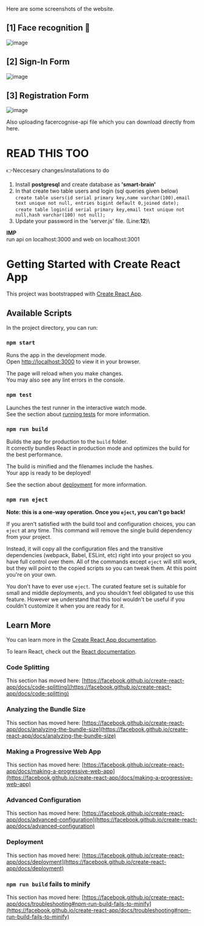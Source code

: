Here are some screenshots of the website.

## [1] Face recognition 🙂
![image](https://github.com/hd-buddy/face_detection_web/assets/117499276/98d85673-c6cb-4c93-8711-d69aa1156e20)
## [2] Sign-In Form
![image](https://github.com/hd-buddy/face_detection_web/assets/117499276/04abc8a5-ff4b-4f23-8ad2-3480c67bf3f5)
## [3] Registration Form
![image](https://github.com/hd-buddy/face_detection_web/assets/117499276/812fe038-a600-4434-873a-4459e5995bc8)


Also uploading facercognise-api file which you can download directly from here.
# READ THIS TOO 
👉Neccesary changes/installations to do
 1) Install __postgresql__ and create database as __'smart-brain'__ 
 2) In that create two table users and login (sql queries given below)\
   `create table users(id serial primary key,name varchar(100),email text unique not null, entries bigint default 0,joined date);`\
   `create table login(id serial primary key,email text unique not null,hash varchar(100) not null);`
 3) Update your password in the 'server.js' file. (Line:__12__)\

**IMP** \
run api on localhost:3000 and web on localhost:3001


















# Getting Started with Create React App

This project was bootstrapped with [Create React App](https://github.com/facebook/create-react-app).

## Available Scripts

In the project directory, you can run:      

### `npm start`  

Runs the app in the development mode.\
Open [http://localhost:3000](http://localhost:3000) to view it in your browser.

The page will reload when you make changes.\
You may also see any lint errors in the console.

### `npm test`

Launches the test runner in the interactive watch mode.\
See the section about [running tests](https://facebook.github.io/create-react-app/docs/running-tests) for more information.

### `npm run build`

Builds the app for production to the `build` folder.\
It correctly bundles React in production mode and optimizes the build for the best performance.

The build is minified and the filenames include the hashes.\
Your app is ready to be deployed!

See the section about [deployment](https://facebook.github.io/create-react-app/docs/deployment) for more information.

### `npm run eject`

**Note: this is a one-way operation. Once you `eject`, you can't go back!**

If you aren't satisfied with the build tool and configuration choices, you can `eject` at any time. This command will remove the single build dependency from your project.

Instead, it will copy all the configuration files and the transitive dependencies (webpack, Babel, ESLint, etc) right into your project so you have full control over them. All of the commands except `eject` will still work, but they will point to the copied scripts so you can tweak them. At this point you're on your own.

You don't have to ever use `eject`. The curated feature set is suitable for small and middle deployments, and you shouldn't feel obligated to use this feature. However we understand that this tool wouldn't be useful if you couldn't customize it when you are ready for it.

## Learn More

You can learn more in the [Create React App documentation](https://facebook.github.io/create-react-app/docs/getting-started).

To learn React, check out the [React documentation](https://reactjs.org/).

### Code Splitting

This section has moved here: [https://facebook.github.io/create-react-app/docs/code-splitting](https://facebook.github.io/create-react-app/docs/code-splitting)

### Analyzing the Bundle Size

This section has moved here: [https://facebook.github.io/create-react-app/docs/analyzing-the-bundle-size](https://facebook.github.io/create-react-app/docs/analyzing-the-bundle-size)

### Making a Progressive Web App

This section has moved here: [https://facebook.github.io/create-react-app/docs/making-a-progressive-web-app](https://facebook.github.io/create-react-app/docs/making-a-progressive-web-app)

### Advanced Configuration

This section has moved here: [https://facebook.github.io/create-react-app/docs/advanced-configuration](https://facebook.github.io/create-react-app/docs/advanced-configuration)

### Deployment

This section has moved here: [https://facebook.github.io/create-react-app/docs/deployment](https://facebook.github.io/create-react-app/docs/deployment)

### `npm run build` fails to minify

This section has moved here: [https://facebook.github.io/create-react-app/docs/troubleshooting#npm-run-build-fails-to-minify](https://facebook.github.io/create-react-app/docs/troubleshooting#npm-run-build-fails-to-minify)
